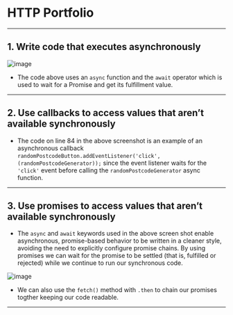 # HTTP Portfolio

---

## 1. Write code that executes asynchronously

![image](https://user-images.githubusercontent.com/99536044/204624444-18e3fcc3-a280-4e5d-baed-010a5d5eb407.png)

- The code above uses an `async` function and the `await` operator which is used to wait for a Promise and get its fulfillment value.

---

## 2. Use callbacks to access values that aren’t available synchronously

- The code on line 84 in the above screenshot is an example of an asynchronous callback `randomPostcodeButton.addEventListener('click', (randomPostcodeGenerator));` since the event listener waits for the `'click'` event before calling the `randomPostcodeGenerator` async function. 

---

## 3. Use promises to access values that aren’t available synchronously

- The `async` and `await` keywords used in the above screen shot enable asynchronous, promise-based behavior to be written in a cleaner style, avoiding the need to explicitly configure promise chains. By using promises we can wait for the promise to be settled (that is, fulfilled or rejected) while we continue to run our synchronous code.

![image](https://user-images.githubusercontent.com/99536044/205118853-11f552c0-dab3-4202-b858-b5db61543fce.png)

- We can also use the `fetch()` method with `.then` to chain our promises togther keeping our code readable.

---

## 
